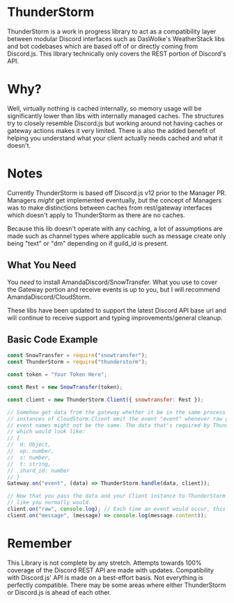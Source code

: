 # ThunderStorm
ThunderStorm is a work in progress library to act as a compatibility layer between modular Discord interfaces such as DasWolke's WeatherStack libs and bot codebases which are based off of or directly coming from Discord.js. This library technically only covers the REST portion of Discord's API.

# Why?
Well, virtually nothing is cached internally, so memory usage will be significantly lower than libs with internally managed caches. The structures try to closely resemble Discord.js but working around not having caches or gateway actions makes it very limited. There is also the added benefit of helping you understand what your client actually needs cached and what it doesn't.

# Notes
Currently ThunderStorm is based off Discord.js v12 prior to the Manager PR. Managers *might* get implemented eventually, but the concept of Managers was to make distinctions between caches from rest/gateway interfaces which doesn't apply to ThunderStorm as there are no caches.

Because this lib doesn't operate with any caching, a lot of assumptions are made such as channel types where applicable such as message create only being "text" or "dm" depending on if guild_id is present.

## What You Need
You *need* to install AmandaDiscord/SnowTransfer.
What you use to cover the Gateway portion and receive events is up to you, but I will recommend AmandaDiscord/CloudStorm.

These libs have been updated to support the latest Discord API base url and will continue to receive support and typing improvements/general cleanup.

## Basic Code Example
```js
const SnowTransfer = require("snowtransfer");
const ThunderStorm = require("thunderstorm");

const token = "Your Token Here";

const Rest = new SnowTransfer(token);

const client = new ThunderStorm.Client({ snowtransfer: Rest });

// Somehow get data from the gateway whether it be in the same process or another process via IPC.
// instances of CloudStorm.Client emit the event "event" whenever raw gateway events happen. If this is via IPC,
// event names might not be the same. The data that's required by ThunderStorm is the data directly from the gateway plus an additional shard_id property
// which would look like:
// {
// 	d: Object,
// 	op: number,
// 	s: number,
// 	t: string,
// 	shard_id: number
// }
Gateway.on("event", (data) => ThunderStorm.handle(data, client));

// Now that you pass the data and your Client instance to ThunderStorm's handler, you can listen to client events
// like you normally would.
client.on("raw", console.log); // Each time an event would occur, this would just log the data directly from your gateway lib.
client.on("message", (message) => console.log(message.content));
```

# Remember
This Library is not complete by any stretch. Attempts towards 100% coverage of the Discord REST API are made with updates. Compatibility with Discord.js' API is made on a best-effort basis. Not everything is perfectly compatible. There may be some areas where either ThunderStorm or Discord.js is ahead of each other.
